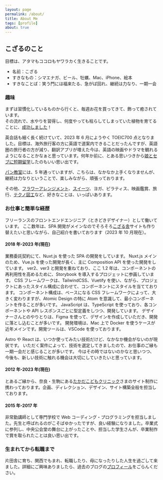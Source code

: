 ```yaml
---
layout: page
permalink: /about/
title: About Me
tags: [profile]
about: true
---
```


## こざるのこと

目標は、アタマもココロもヤワラカく生きることです。

- 名前：こざる
- すきなもの：シマエナガ、ビール、牡蠣、Mac、iPhone、絵本
- すきなことば：笑う門には福来たる、急がば回れ、継続は力なり、一期一会

### 趣味

まずは習慣化しているものから行くと、毎週お花を買ってきて、飾って癒されています。  
その流れで、水やりを習得し、何度やっても枯らしてしまっていた植物を育てることに、[成功しました](https://www.instagram.com/s/aGlnaGxpZ2h0OjE3OTMzNDg0NzA5ODE5NTQ2?story_media_id=2756679847701813514&igshid=MzRlODBiNWFlZA==)！

英会話も細く長く続けていて、2023 年 6 月にようやく TOEIC700 点となりました。目標は、海外旅行客の方に英語で道案内できることだったんですが、英語圏の旅行者の方が減り、翻訳アプリが増えた今は、英語の映画やドラマを観れるようになることかなぁと思っています。何年か前に、とある思いつきから[娘とセブに短期留学](https://trippencil.com/cebu2018/)したのもいい思い出です。

[パン教室](https://www.instagram.com/s/aGlnaGxpZ2h0OjE3OTkyOTc1NDk4NTAzNTkz?story_media_id=2458145880671512542&igshid=MzRlODBiNWFlZA==)には、5 年通っていますが、こちらは、なかなか上手くなりませんが、継続は力なりということで、楽しみながら、頑張っております。

その他、[フラワーアレンジメント](https://www.instagram.com/s/aGlnaGxpZ2h0OjE3OTE2NjY0OTQ2NjIxMzgw?story_media_id=2579630676896513140&igshid=MzRlODBiNWFlZA==)、[スイーツ](https://www.instagram.com/s/aGlnaGxpZ2h0OjE3ODc5NzUyOTA0NzQ0NDQ4?story_media_id=2693446281564506794&igshid=MzRlODBiNWFlZA==)、ヨガ、ピラティス、映画鑑賞、旅行、[テクノ図工](https://www.tekunozukoubu.net/)など、好きなことは、いっぱいあります。

### お仕事と簡単な経歴

フリーランスのフロントエンドエンジニア（ときどきデザイナー）として働いています。
ここ数年は、SPA 開発がメインなのでそろそろ[こざる舎](http://kozarusha.com/)サイトも作り替えたいと思いながら、自己紹介を書いております（2023 年 10 月現在）。

#### 2018 年-2023 年(現在)

業務委託契約にて、Nuxt.js を使った SPA の開発をしています。
Nuxt.js メインのため、Vue.js を使った開発が長く、主に Composition API を使った開発をしています。
ver2、ver3 と開発を重ねており、ここ 1.2 年は、コンポーネントの再利用性を高めるために、Storybook を導入するプロジェットに参画しています。
CSS フレームワークは、TailwindCSS、Vuetify を使い、ながら、プロジェクトにあったスタイル構成に合わせて、コンポーネントにスタイルを当てております。
コンポーネント構成は、ベースになる CSS フレームワークによって、大きく変わりますが、Atomic Design の特に Atom を意識して、最小コンポーネントを作ることが多いです。
JavaScript は、TypeScript を使っており、各コンポーネントや API レスポンスごとに型定義をしつつ、開発しています。
デザイナーさんとのやりとりは、Figma を使って、デザインを作成していただき、開発に落とし込むことが多いです。
開発環境は、Mac 上で Docker を使うケースが近年メインです。開発ツールは、VSCode を使っております。

Astro や React は、いつか使ってみたい技術だけど、なかなか機会がないのが現状です。
いただく案件によって、技術を選定してきましたので、お仕事のご縁も一期一会だと感じることが多いです。
今はその時ではないのかなと思いつつ、今後も、新しい技術に触れる機会は大切にしていきたいと思っています。

#### 2012 年-2023 年(現在)

とあるご縁から、奈良・生駒にある[たかだこどもクリニック](https://takada-kodomo.com/)さまのサイト制作に携わっております。企画、ディレクション、デザイン、サイト構築全般を担当しております。

#### 2015 年-2017 年

非常勤講師として専門学校で Web コーディング・プログラミングを担当しました。先生と呼ばれるのがこそばゆかったですが、良い経験になりました。卒業式に参列し、中央公会堂の舞台に上がったことや、担当した学生さんが、卒業制作で賞を取られたことは良い思い出です。

### 生まれてから転職まで

片田舎に育ち、関西でもまれ、転職したり、母になったりした人生を過ごして来ました。詳細にご興味ありましたら、過去のブログの[プロフィール](https://blog.kozaru.me//profile/)をごらんください。
